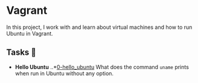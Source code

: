 # Vagrant

In this project, I work with and learn about virtual machines and how to run Ubuntu in Vagrant.

## Tasks 📜

- **Hello Ubuntu**
..*[0-hello_ubuntu](https://github.com/ChrissLind/holbertonschool-zero_day/blob/main/0x00-vagrant/0-hello_ubuntu) What does the command `uname` prints when run in Ubuntu without any option.
